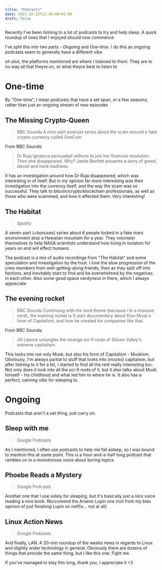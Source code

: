 ```yaml
---
title: "Podcasts"
date: 2021-10-22T22:46:00+01:00
draft: false
---
```


Recently I've been listning to a lot of podcasts to try and help sleep. A quick roundup of ones that I enjoyed should now commence

I've split this into two parts - _Ongoing_ and _One-time_. I do this as ongoing podcasts seem to generally have a different vibe

oh also, the platforms mentioned are where I listened to them. They are in no way all that theyre on, or what theyre best to listen to


# One-time
By "One-time", I mean podcasts that have a set span, or a few seasons, rather than just an ongoing stream of new episodes

## The Missing Crypto-Queen
> BBC Sounds
A nine-part podcast series about the scam around a fake crypto-currency called OneCoin.

From BBC Sounds:
> Dr Ruja Ignatova persuaded millions to join her financial revolution. Then she disappeared. Why? Jamie Bartlett presents a story of greed, deceit and herd madness.

It has an investigation around how Dr Ruja disappeared, which was interesting in of itself. But in my opinion far more interesting was their investigation into the currency itself, and the way the scam was so successful. They talk to bitcoin/crypto/blockchain professionals, as well as those who were scammed, and how it effected them. Very interesting!

## The Habitat
> Spotify

A seven-part (+bonuses) series about 6 people locked in a fake mars environment atop a Hawaiian mountain for a year. They volunteer themselves to help NASA scientists understand how living in isolation for years on end will effect humans.

The podcast is a mix of audio recordings from "The Habitat" and some speculation and investigation by the host. I love the slow progression of the crew members from well-getting-along friends, then as they split off into factions, and inevitably start to find and be overwhelmed by the negatives in each other. Also some good space nerdyness in there, which I always appreciate

## The evening rocket
> BBC Sounds
Continuing with the nerd theme (because i'm a massive nerd), the evening rocket is 5-part documentary about Elon Musk's form of Capitalism, and how he created his companies like that.

From BBC Sounds:
> Jill Lepore untangles the strange sci-fi roots of Silicon Valley's extreme capitalism.

This looks into not only Musk, but also his form of Capitalism - Muskism. Obviously, I'm always partial to stuff that looks into (mocks) capitalism, but after listning to it for a bit, I started to find all the rest really interesting too. Not only does it look into all the sci-fi roots of it, but it also talks about Musk himself - his childhood and what led him to where he is. It also has a perfect, calming vibe for sleeping to.

# Ongoing
Podcasts that aren't a set thing, just carry on. 

## Sleep with me
> Google Podcasts

As I mentioned, I often use podcasts to help me fall asleep, so I was bound to mention this at some point. This is a hour-and-a-half long podcast that rambles on in a monotonous voice about boring topics.

## Phoebe Reads a Mystery
> Google Podcasts

Another one that I use solely for sleeping, but it's basically just a nice voice reading a nice book. Reccomend the Arsene Lupin one (not from my bias opinion of just finishing Lupin on netflix... not at all)

## Linux Action News
> Google Podcasts

And finally, LAN. A 20-min roundup of the weeks news in regards to Linux and slightly wider technology in general. Obviously there are dozens of things that provide the same thing, but I like this one. Fight me


If you've managed to stay this long, thank you, I appreciate it <3
